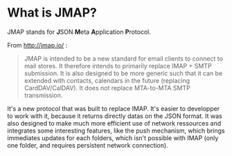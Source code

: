 # What is JMAP?

JMAP stands for **J**SON **M**eta **A**pplication **P**rotocol.

From http://jmap.io/ :

> JMAP is intended to be a new standard for email clients to connect to 
> mail stores. It therefore intends to primarily replace IMAP + SMTP 
> submission. It is also designed to be more generic such that it can be 
> extended with contacts, calendars in the future (replacing 
> CardDAV/CalDAV). It does not replace MTA-to-MTA SMTP transmission.

It's a new protocol that was built to replace IMAP. It's easier to 
developper to work with it, because it returns directly datas on the JSON 
format. It was also designed to make much more efficient use of network 
ressources and integrates some interesting features, like the push 
mechanism, which brings immediates updates for each folders, which isn't 
possible with IMAP (only one folder, and requires persistent network 
connection).
